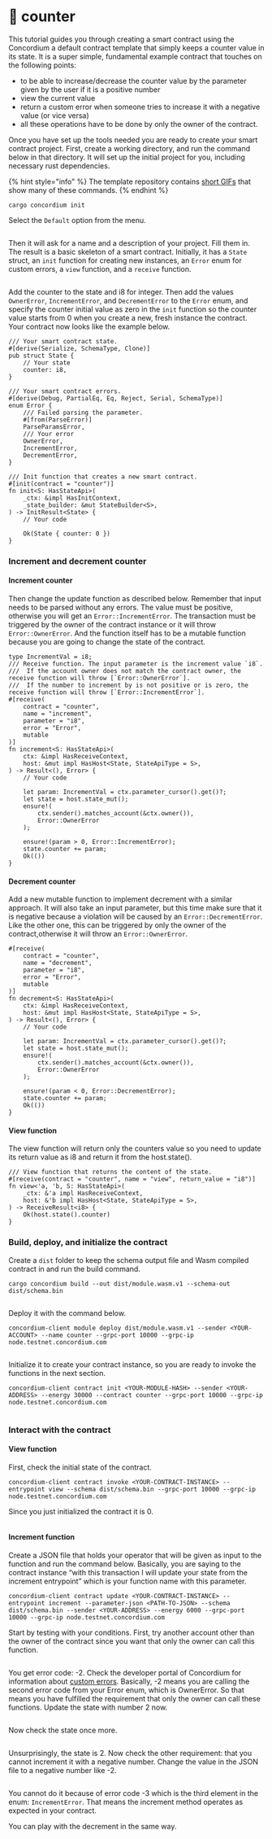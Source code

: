 # 🔢 counter

This tutorial guides you through creating a smart contract using the Concordium a default contract template that simply keeps a counter value in its state. It is a super simple, fundamental example contract that touches on the following points:

* to be able to increase/decrease the counter value by the parameter given by the user if it is a positive number
* view the current value
* return a custom error when someone tries to increase it with a negative value (or vice versa)
* all these operations have to be done by only the owner of the contract.

Once you have set up the tools needed you are ready to create your smart contract project. First, create a working directory, and run the command below in that directory. It will set up the initial project for you, including necessary rust dependencies.

{% hint style="info" %}
The template repository contains [short GIFs](https://github.com/Concordium/concordium-rust-smart-contracts/tree/main/templates) that show many of these commands.
{% endhint %}

```
cargo concordium init
```

Select the `Default` option from the menu.

<figure><img src="https://developer.concordium.software/en/mainnet/_images/select-default.png" alt=""><figcaption></figcaption></figure>

Then it will ask for a name and a description of your project. Fill them in. The result is a basic skeleton of a smart contract. Initially, it has a `State` struct, an `init` function for creating new instances, an `Error` enum for custom errors, a `view` function, and a `receive` function.

<figure><img src="https://developer.concordium.software/en/mainnet/_images/contract.png" alt=""><figcaption></figcaption></figure>

Add the counter to the state and i8 for integer. Then add the values `OwnerError`, `IncrementError`, and `DecrementError` to the `Error` enum, and specify the counter initial value as zero in the `init` function so the counter value starts from 0 when you create a new, fresh instance the contract. Your contract now looks like the example below.

```
/// Your smart contract state.
#[derive(Serialize, SchemaType, Clone)]
pub struct State {
    // Your state
    counter: i8,
}

/// Your smart contract errors.
#[derive(Debug, PartialEq, Eq, Reject, Serial, SchemaType)]
enum Error {
    /// Failed parsing the parameter.
    #[from(ParseError)]
    ParseParamsError,
    /// Your error
    OwnerError,
    IncrementError,
    DecrementError,
}

/// Init function that creates a new smart contract.
#[init(contract = "counter")]
fn init<S: HasStateApi>(
    _ctx: &impl HasInitContext,
    _state_builder: &mut StateBuilder<S>,
) -> InitResult<State> {
    // Your code

    Ok(State { counter: 0 })
}
```

### Increment and decrement counter

#### Increment counter

Then change the update function as described below. Remember that input needs to be parsed without any errors. The value must be positive, otherwise you will get an `Error::IncrementError`. The transaction must be triggered by the owner of the contract instance or it will throw `Error::OwnerError`. And the function itself has to be a mutable function because you are going to change the state of the contract.

```
type IncrementVal = i8;
/// Receive function. The input parameter is the increment value `i8`.
///  If the account owner does not match the contract owner, the receive function will throw [`Error::OwnerError`].
///  If the number to increment by is not positive or is zero, the receive function will throw [`Error::IncrementError`].
#[receive(
    contract = "counter",
    name = "increment",
    parameter = "i8",
    error = "Error",
    mutable
)]
fn increment<S: HasStateApi>(
    ctx: &impl HasReceiveContext,
    host: &mut impl HasHost<State, StateApiType = S>,
) -> Result<(), Error> {
    // Your code

    let param: IncrementVal = ctx.parameter_cursor().get()?;
    let state = host.state_mut();
    ensure!(
        ctx.sender().matches_account(&ctx.owner()),
        Error::OwnerError
    );

    ensure!(param > 0, Error::IncrementError);
    state.counter += param;
    Ok(())
}
```

#### Decrement counter

Add a new mutable function to implement decrement with a similar approach. It will also take an input parameter, but this time make sure that it is negative because a violation will be caused by an `Error::DecrementError`. Like the other one, this can be triggered by only the owner of the contract,otherwise it will throw an `Error::OwnerError`.

```
#[receive(
    contract = "counter",
    name = "decrement",
    parameter = "i8",
    error = "Error",
    mutable
)]
fn decrement<S: HasStateApi>(
    ctx: &impl HasReceiveContext,
    host: &mut impl HasHost<State, StateApiType = S>,
) -> Result<(), Error> {
    // Your code

    let param: IncrementVal = ctx.parameter_cursor().get()?;
    let state = host.state_mut();
    ensure!(
        ctx.sender().matches_account(&ctx.owner()),
        Error::OwnerError
    );

    ensure!(param < 0, Error::DecrementError);
    state.counter += param;
    Ok(())
}
```

#### View function

The view function will return only the counters value so you need to update its return value as i8 and return it from the host.state().

```
/// View function that returns the content of the state.
#[receive(contract = "counter", name = "view", return_value = "i8")]
fn view<'a, 'b, S: HasStateApi>(
    _ctx: &'a impl HasReceiveContext,
    host: &'b impl HasHost<State, StateApiType = S>,
) -> ReceiveResult<i8> {
    Ok(host.state().counter)
}
```

### Build, deploy, and initialize the contract

Create a `dist` folder to keep the schema output file and Wasm compiled contract in and run the build command.

```
cargo concordium build --out dist/module.wasm.v1 --schema-out dist/schema.bin
```

<figure><img src="https://developer.concordium.software/en/mainnet/_images/build.png" alt=""><figcaption></figcaption></figure>

Deploy it with the command below.

```
concordium-client module deploy dist/module.wasm.v1 --sender <YOUR-ACCOUNT> --name counter --grpc-port 10000 --grpc-ip node.testnet.concordium.com
```

<figure><img src="https://developer.concordium.software/en/mainnet/_images/deploy.png" alt=""><figcaption></figcaption></figure>

Initialize it to create your contract instance, so you are ready to invoke the functions in the next section.

```
concordium-client contract init <YOUR-MODULE-HASH> --sender <YOUR-ADDRESS> --energy 30000 --contract counter --grpc-port 10000 --grpc-ip node.testnet.concordium.com
```

<figure><img src="https://developer.concordium.software/en/mainnet/_images/initialize.png" alt=""><figcaption></figcaption></figure>

### Interact with the contract

#### View function

First, check the initial state of the contract.

```
concordium-client contract invoke <YOUR-CONTRACT-INSTANCE> --entrypoint view --schema dist/schema.bin --grpc-port 10000 --grpc-ip node.testnet.concordium.com
```

Since you just initialized the contract it is 0.

<figure><img src="https://developer.concordium.software/en/mainnet/_images/invoke.png" alt=""><figcaption></figcaption></figure>

#### Increment function

Create a JSON file that holds your operator that will be given as input to the function and run the command below. Basically, you are saying to the contract instance “with this transaction I will update your state from the increment entrypoint” which is your function name with this parameter.

```
concordium-client contract update <YOUR-CONTRACT-INSTANCE> --entrypoint increment --parameter-json <PATH-TO-JSON> --schema dist/schema.bin --sender <YOUR-ADDRESS> --energy 6000 --grpc-port 10000 --grpc-ip node.testnet.concordium.com
```

Start by testing with your conditions. First, try another account other than the owner of the contract since you want that only the owner can call this function.

<figure><img src="https://developer.concordium.software/en/mainnet/_images/owner-error.png" alt=""><figcaption></figcaption></figure>

You get error code: -2. Check the developer portal of Concordium for information about [custom errors](https://developer.concordium.software/en/mainnet/smart-contracts/guides/custom-errors.html#custom-errors). Basically, -2 means you are calling the second error code from your Error enum, which is OwnerError. So that means you have fulfilled the requirement that only the owner can call these functions. Update the state with number 2 now.

<figure><img src="https://developer.concordium.software/en/mainnet/_images/owner-error-ok.png" alt=""><figcaption></figcaption></figure>

Now check the state once more.

<figure><img src="https://developer.concordium.software/en/mainnet/_images/invoke2.png" alt=""><figcaption></figcaption></figure>

Unsurprisingly, the state is 2. Now check the other requirement: that you cannot increment it with a negative number. Change the value in the JSON file to a negative number like -2.

<figure><img src="https://developer.concordium.software/en/mainnet/_images/increment-neg-error.png" alt=""><figcaption></figcaption></figure>

You cannot do it because of error code -3 which is the third element in the enum: `IncrementError`. That means the increment method operates as expected in your contract.

You can play with the decrement in the same way.

